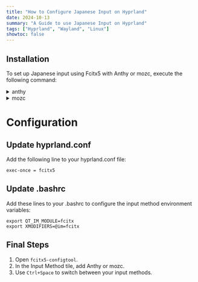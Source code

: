 ```yaml
---
title: "How to Configure Japanese Input on Hyprland"
date: 2024-10-13
summary: "A Guide to use Japanese Input on Hyprland"
tags: ["Hyprland", "Wayland", "Linux"]
showtoc: false
---
```


## Installation

To set up Japanese input using Fcitx5 with Anthy or mozc, execute the following command:

<details>
  <summary>anthy</summary>

| Distro | Command |
|--------|---------|
| Gentoo | `emerge --ask app-i18n/fcitx app-i18n/fcitx-configtool app-i18n/fcitx-anthy` |

</details>

<details>
  <summary>mozc</summary>

| Distro | Command |
|--------|---------|
| Gentoo | `emerge --ask app-i18n/fcitx app-i18n/fcitx-configtool app-i18n/mozc` |

</details>

# Configuration
## Update hyprland.conf
Add the following line to your hyprland.conf file:
```
exec-once = fcitx5
```
## Update .bashrc
Add these lines to your .bashrc to configure the input method environment variables:
```
export QT_IM_MODULE=fcitx
export XMODIFIERS=@im=fcitx
```
## Final Steps
1. Open `fcitx5-configtool`.
2. In the Input Method tile, add Anthy or mozc.
3. Use `Ctrl+Space` to switch between your input methods.
